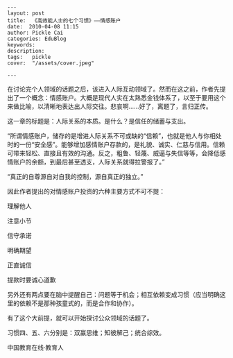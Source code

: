 
    ---
    layout: post  
    title:  《高效能人士的七个习惯》——情感账户  
    date:  2010-04-08 11:15  
    author: Pickle Cai  
    categories: EduBlog  
    keywords: 
    description:   
    tags:	pickle   
    cover:  "/assets/cover.jpeg"  

    ---  
    
在讨论完个人领域的话题之后，该进入人际互动领域了。然而在这之前，作者先提出了一个概念：情感账户。大概是现代人实在太熟悉金钱体系了，以至于要用这个来做比喻，以清晰地表达出人际交往。悲哀啊……好了，离题了，言归正传。



这一章的标题是：人际关系的本质。是什么？是信任的储蓄与支出。





“所谓情感账户，储存的是增进人际关系不可或缺的“信赖”，也就是他人与你相处时的一份“安全感”。能够增加感情账户存款的，是礼貌、诚实、仁慈与信用。信赖可带来轻松、直接且有效的沟通。反之，粗鲁、轻蔑、威逼与失信等等，会降低感情账户的余额，到最后甚至透支，人际关系就得拉警报了。”



“真正的自尊源自对自我的控制，源自真正的独立。”



因此作者提出的对情感账户投资的六种主要方式不可不提：







理解他人



注意小节



信守承诺



明确期望



正直诚信



提款时要诚心道歉

另外还有两点要在脑中提醒自己：问题等于机会；相互依赖变成习惯（应当明确这里的依赖不是那种孩童式的，而是合作和协作）。



 



有了这个大前提，就可以开始探讨公众领域的话题了。



习惯四、五、六分别是：双赢思维；知彼解己；统合综效。



		    
 中国教育在线·教育人

